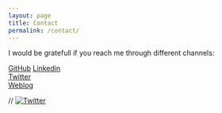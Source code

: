 ```yaml
---
layout: page
title: Contact
permalink: /contact/
---
```

I would be gratefull if you reach me through different channels:

[GitHub](https://github.com/nellysattari/nellysattari.github.io/issues/new)
[Linkedin](https://au.linkedin.com/in/nsattari)  
[Twitter](https://twitter.com/nelly_sattari)  
[Weblog](nellysattari.blogspot.com)  

// [![Twitter](https://img.shields.io/badge/Twitter-@slender_rich-blue.svg?style=flat)](https://twitter.com/nelly_sattari)
 

